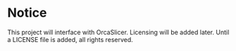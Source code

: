 # Notice

This project will interface with OrcaSlicer. Licensing will be added later. Until a LICENSE file is added, all rights reserved.
